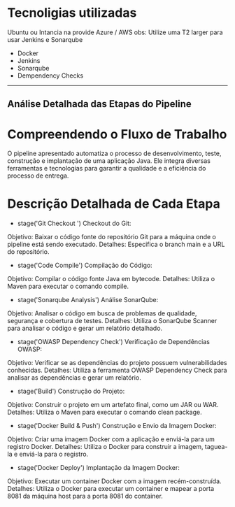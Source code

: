 # Tecnoligias utilizadas
Ubuntu ou Intancia na provide Azure / AWS obs: Utilize uma T2 larger para usar Jenkins e Sonarqube
- Docker
- Jenkins
- Sonarqube
- Dempendency Checks
--------------

## Análise Detalhada das Etapas do Pipeline
# Compreendendo o Fluxo de Trabalho

O pipeline apresentado automatiza o processo de desenvolvimento, teste, construção e implantação de uma aplicação Java. Ele integra diversas ferramentas e tecnologias para garantir a qualidade e a eficiência do processo de entrega.

# Descrição Detalhada de Cada Etapa

- stage('Git Checkout ') Checkout do Git:

Objetivo: Baixar o código fonte do repositório Git para a máquina onde o pipeline está sendo executado.
Detalhes: Especifica o branch main e a URL do repositório.

- stage('Code Compile') Compilação do Código:

Objetivo: Compilar o código fonte Java em bytecode.
Detalhes: Utiliza o Maven para executar o comando compile.

- stage('Sonarqube Analysis') Análise SonarQube:

Objetivo: Analisar o código em busca de problemas de qualidade, segurança e cobertura de testes.
Detalhes: Utiliza o SonarQube Scanner para analisar o código e gerar um relatório detalhado.

- stage('OWASP Dependency Check') Verificação de Dependências OWASP:

Objetivo: Verificar se as dependências do projeto possuem vulnerabilidades conhecidas.
Detalhes: Utiliza a ferramenta OWASP Dependency Check para analisar as dependências e gerar um relatório.

- stage('Build') Construção do Projeto:

Objetivo: Construir o projeto em um artefato final, como um JAR ou WAR.
Detalhes: Utiliza o Maven para executar o comando clean package.

- stage('Docker Build & Push') Construção e Envio da Imagem Docker:

Objetivo: Criar uma imagem Docker com a aplicação e enviá-la para um registro Docker.
Detalhes: Utiliza o Docker para construir a imagem, taguea-la e enviá-la para o registro.

- stage('Docker Deploy') Implantação da Imagem Docker:

Objetivo: Executar um container Docker com a imagem recém-construída.
Detalhes: Utiliza o Docker para executar um container e mapear a porta 8081 da máquina host para a porta 8081 do container.
